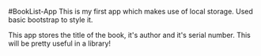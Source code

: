 #BookList-App
This is my first app which makes use of local storage.
Used basic bootstrap to style it.

This app stores the title of the book, it's author and it's serial number. This will be pretty useful in a library!
